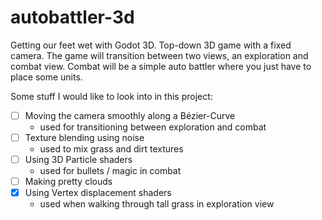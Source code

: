 # autobattler-3d
Getting our feet wet with Godot 3D.
Top-down 3D game with a fixed camera. The game will transition between two views, an exploration and combat view.
Combat will be a simple auto battler where you just have to place some units.


Some stuff I would like to look into in this project:
- [ ] Moving the camera smoothly along a Bézier-Curve
  - used for transitioning between exploration and combat
- [ ] Texture blending using noise
  - used to mix grass and dirt textures
- [ ] Using 3D Particle shaders
  - used for bullets / magic in combat
- [ ] Making pretty clouds
- [x] Using Vertex displacement shaders
  - used when walking through tall grass in exploration view
